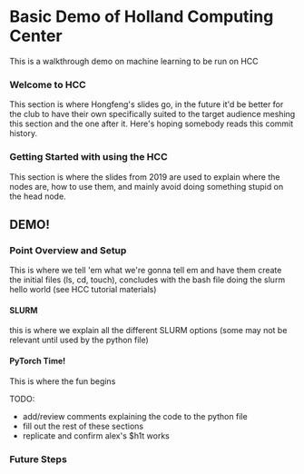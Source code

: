 # Basic Demo of Holland Computing Center
This is a walkthrough demo on machine learning to be run on HCC

### Welcome to HCC
This section is where Hongfeng's slides go, in the future it'd be better for the club to have their own specifically suited to the target audience meshing this section and the one after it. Here's hoping somebody reads this commit history.

### Getting Started with using the HCC
This section is where the slides from 2019 are used to explain where the nodes are, how to use them, and mainly avoid doing something stupid on the head node.

## DEMO!

### Point Overview and Setup
This is where we tell 'em what we're gonna tell em and have them create the initial files (ls, cd, touch), concludes with the bash file doing the slurm hello world (see HCC tutorial materials)

#### SLURM
this is where we explain all the different SLURM options (some may not be relevant until used by the python file)

#### PyTorch Time!
This is where the fun begins

TODO:
- add/review comments explaining the code to the python file
- fill out the rest of these sections
- replicate and confirm alex's $h1t works

### Future Steps
